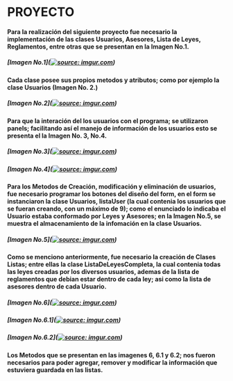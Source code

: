 # PROYECTO
#### Para la realización del siguiente proyecto fue necesario la implementación de las clases **Usuarios**, **Asesores**, **Lista de Leyes**, **Reglamentos**, entre otras que se presentan en  la Imagen No.1.
##### [Imagen No.1](<a href="https://imgur.com/Moak2tW"><img src="https://i.imgur.com/Moak2tW.png?1" title="source: imgur.com" /></a>)
#### Cada clase posee sus propios metodos y atributos; como por ejemplo la clase **Usuarios** (Imagen No. 2.)
##### [Imagen No.2](<a href="https://imgur.com/22otVaM"><img src="https://i.imgur.com/22otVaM.png?1" title="source: imgur.com" /></a>)
#### Para que la interación del los usuarios con el programa; se utilizaron panels; facilitando así el manejo de información de los usuarios esto se presenta el la Imagen No. 3, No.4.
##### [Imagen No.3](<a href="https://imgur.com/s5815iv"><img src="https://i.imgur.com/s5815iv.png?1" title="source: imgur.com" /></a>)
##### [Imagen No.4](<a href="https://imgur.com/IAu8Lht"><img src="https://i.imgur.com/IAu8Lht.png?1" title="source: imgur.com" /></a>)
#### Para los Metodos de Creación, modificación y eliminación de usuarios, fue necesario programar los botones del diseño del form, en el form se instanciaron la clase **Usuarios**, **listaUser** (la cual contenia los usuarios que se fueran creando, con un máximo de 9); como el enunciado lo indicaba el **Usuario** estaba conformado por **Leyes** y **Asesores**; en la Imagen No.5, se muestra el almacenamiento de la infomación en la clase **Usuarios**.
##### [Imagen No.5](<a href="https://imgur.com/SGgbzH2"><img src="https://i.imgur.com/SGgbzH2.png?1" title="source: imgur.com" /></a>)
#### Como se menciono anteriormente, fue necesario la creación de Clases Listas; entre ellas la clase ListaDeLeyesCompleta, la cual contenia todas las leyes creadas por los diversos usuarios, ademas de la lista de reglamentos que debian estar dentro de cada ley; asi como la lista de asesores dentro de cada Usuario.
##### [Imagen No.6](<a href="https://imgur.com/c7v2RQQ"><img src="https://i.imgur.com/c7v2RQQ.png?1" title="source: imgur.com" /></a>)
##### [Imagen No.6.1](<a href="https://imgur.com/cfWp7VN"><img src="https://i.imgur.com/cfWp7VN.png?1" title="source: imgur.com" /></a>)
##### [Imagen No.6.2](<a href="https://imgur.com/dGQDdjN"><img src="https://i.imgur.com/dGQDdjN.png?1" title="source: imgur.com" /></a>)
#### Los Metodos que se presentan en las imagenes 6, 6.1 y 6.2; nos fueron necesarios para poder agregar, remover y modificar la información que estuviera guardada en las listas. 
